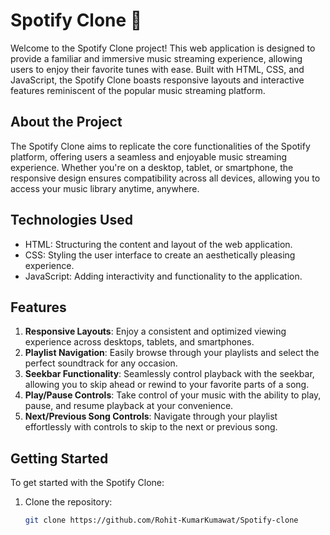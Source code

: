 # Spotify Clone 🎵

Welcome to the Spotify Clone project! This web application is designed to provide a familiar and immersive music streaming experience, allowing users to enjoy their favorite tunes with ease. Built with HTML, CSS, and JavaScript, the Spotify Clone boasts responsive layouts and interactive features reminiscent of the popular music streaming platform.

## About the Project

The Spotify Clone aims to replicate the core functionalities of the Spotify platform, offering users a seamless and enjoyable music streaming experience. Whether you're on a desktop, tablet, or smartphone, the responsive design ensures compatibility across all devices, allowing you to access your music library anytime, anywhere.

## Technologies Used

- HTML: Structuring the content and layout of the web application.
- CSS: Styling the user interface to create an aesthetically pleasing experience.
- JavaScript: Adding interactivity and functionality to the application.

## Features

1. **Responsive Layouts**: Enjoy a consistent and optimized viewing experience across desktops, tablets, and smartphones.
2. **Playlist Navigation**: Easily browse through your playlists and select the perfect soundtrack for any occasion.
3. **Seekbar Functionality**: Seamlessly control playback with the seekbar, allowing you to skip ahead or rewind to your favorite parts of a song.
4. **Play/Pause Controls**: Take control of your music with the ability to play, pause, and resume playback at your convenience.
5. **Next/Previous Song Controls**: Navigate through your playlist effortlessly with controls to skip to the next or previous song.

## Getting Started

To get started with the Spotify Clone:

1. Clone the repository:
   ```sh
   git clone https://github.com/Rohit-KumarKumawat/Spotify-clone
